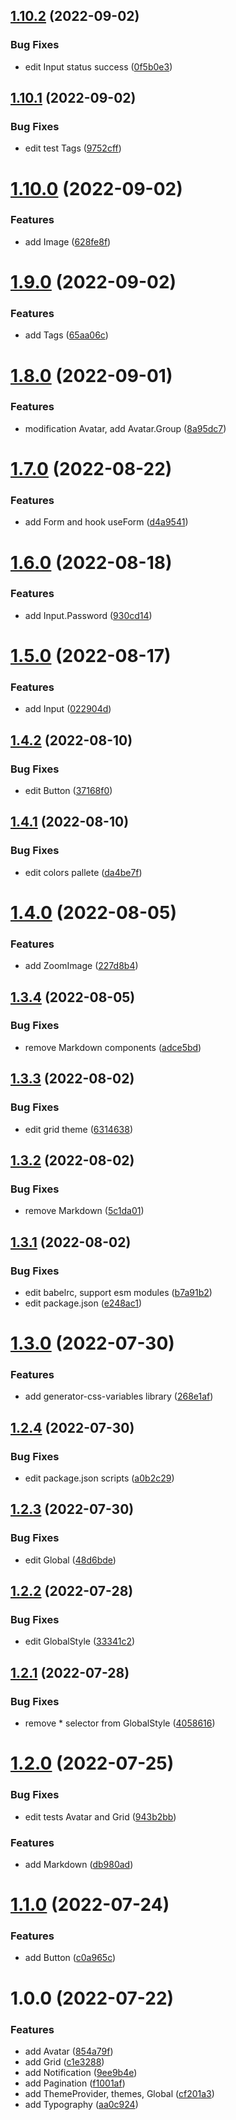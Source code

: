 ## [1.10.2](https://github.com/UrijHoruzij/ui-forest-web/compare/v1.10.1...v1.10.2) (2022-09-02)


### Bug Fixes

* edit Input status success ([0f5b0e3](https://github.com/UrijHoruzij/ui-forest-web/commit/0f5b0e39c4e563c43da649a8a48e4c6e447386cf))

## [1.10.1](https://github.com/UrijHoruzij/ui-forest-web/compare/v1.10.0...v1.10.1) (2022-09-02)


### Bug Fixes

* edit test Tags ([9752cff](https://github.com/UrijHoruzij/ui-forest-web/commit/9752cff5c628ed9a00f1424221d8d0c0c79f91ae))

# [1.10.0](https://github.com/UrijHoruzij/ui-forest-web/compare/v1.9.0...v1.10.0) (2022-09-02)


### Features

* add Image ([628fe8f](https://github.com/UrijHoruzij/ui-forest-web/commit/628fe8f1da11dedaf7006485e64943cdad660053))

# [1.9.0](https://github.com/UrijHoruzij/ui-forest-web/compare/v1.8.0...v1.9.0) (2022-09-02)


### Features

* add Tags ([65aa06c](https://github.com/UrijHoruzij/ui-forest-web/commit/65aa06c38286e87f689de7b6acac2ffcc39d6dde))

# [1.8.0](https://github.com/UrijHoruzij/ui-forest-web/compare/v1.7.0...v1.8.0) (2022-09-01)


### Features

* modification Avatar, add Avatar.Group ([8a95dc7](https://github.com/UrijHoruzij/ui-forest-web/commit/8a95dc756847e7e29001f7cc30d922ceda194680))

# [1.7.0](https://github.com/UrijHoruzij/ui-forest-web/compare/v1.6.0...v1.7.0) (2022-08-22)


### Features

* add Form and hook useForm ([d4a9541](https://github.com/UrijHoruzij/ui-forest-web/commit/d4a954105627a7b00dfbac23b13ada0294257de8))

# [1.6.0](https://github.com/UrijHoruzij/ui-forest-web/compare/v1.5.0...v1.6.0) (2022-08-18)


### Features

* add Input.Password ([930cd14](https://github.com/UrijHoruzij/ui-forest-web/commit/930cd14265af08b5cbda8404550fa473253e95af))

# [1.5.0](https://github.com/UrijHoruzij/ui-forest-web/compare/v1.4.2...v1.5.0) (2022-08-17)


### Features

* add Input ([022904d](https://github.com/UrijHoruzij/ui-forest-web/commit/022904dc6695c042629cd377aa3ea2dc5ebaebf5))

## [1.4.2](https://github.com/UrijHoruzij/ui-forest-web/compare/v1.4.1...v1.4.2) (2022-08-10)


### Bug Fixes

* edit Button ([37168f0](https://github.com/UrijHoruzij/ui-forest-web/commit/37168f095474c35d6874fd08b0f0f9b03efe313f))

## [1.4.1](https://github.com/UrijHoruzij/ui-forest-web/compare/v1.4.0...v1.4.1) (2022-08-10)


### Bug Fixes

* edit colors pallete ([da4be7f](https://github.com/UrijHoruzij/ui-forest-web/commit/da4be7f1401c44affdbfdd7d1b7cee7aa05e2db2))

# [1.4.0](https://github.com/UrijHoruzij/ui-forest-web/compare/v1.3.4...v1.4.0) (2022-08-05)


### Features

* add ZoomImage ([227d8b4](https://github.com/UrijHoruzij/ui-forest-web/commit/227d8b48163eff0bd50826e5bce44d503c988f43))

## [1.3.4](https://github.com/UrijHoruzij/ui-forest-web/compare/v1.3.3...v1.3.4) (2022-08-05)


### Bug Fixes

* remove Markdown components ([adce5bd](https://github.com/UrijHoruzij/ui-forest-web/commit/adce5bd2d102baf9559f2933fb658d5dc98b7a27))

## [1.3.3](https://github.com/UrijHoruzij/ui-forest-web/compare/v1.3.2...v1.3.3) (2022-08-02)


### Bug Fixes

* edit grid theme ([6314638](https://github.com/UrijHoruzij/ui-forest-web/commit/63146385818cce938a4a0b8f57a739c06874e4e2))

## [1.3.2](https://github.com/UrijHoruzij/ui-forest-web/compare/v1.3.1...v1.3.2) (2022-08-02)


### Bug Fixes

* remove Markdown ([5c1da01](https://github.com/UrijHoruzij/ui-forest-web/commit/5c1da018d5a696fe4eefd740f4741d6eaa7f70d7))

## [1.3.1](https://github.com/UrijHoruzij/ui-forest-web/compare/v1.3.0...v1.3.1) (2022-08-02)


### Bug Fixes

* edit babelrc, support esm modules ([b7a91b2](https://github.com/UrijHoruzij/ui-forest-web/commit/b7a91b21737b57d2586aee4184461a1eec15ecc0))
* edit package.json ([e248ac1](https://github.com/UrijHoruzij/ui-forest-web/commit/e248ac193337b7d946a96fecc18a95b2cae56a8d))

# [1.3.0](https://github.com/UrijHoruzij/ui-forest-web/compare/v1.2.4...v1.3.0) (2022-07-30)


### Features

* add generator-css-variables library ([268e1af](https://github.com/UrijHoruzij/ui-forest-web/commit/268e1af71497151a88008e0680477eb2b9724b91))

## [1.2.4](https://github.com/UrijHoruzij/ui-forest-web/compare/v1.2.3...v1.2.4) (2022-07-30)


### Bug Fixes

* edit package.json scripts ([a0b2c29](https://github.com/UrijHoruzij/ui-forest-web/commit/a0b2c295b7a740e2e8b93aa7a1cacc685b502041))

## [1.2.3](https://github.com/UrijHoruzij/ui-forest-web/compare/v1.2.2...v1.2.3) (2022-07-30)


### Bug Fixes

* edit Global ([48d6bde](https://github.com/UrijHoruzij/ui-forest-web/commit/48d6bdefa46a62d287a63b2dc671ee6a2ea5a6a0))

## [1.2.2](https://github.com/UrijHoruzij/ui-forest-web/compare/v1.2.1...v1.2.2) (2022-07-28)


### Bug Fixes

* edit GlobalStyle ([33341c2](https://github.com/UrijHoruzij/ui-forest-web/commit/33341c28f7a3a046ceecd313ce91a685658eb3f5))

## [1.2.1](https://github.com/UrijHoruzij/ui-forest-web/compare/v1.2.0...v1.2.1) (2022-07-28)


### Bug Fixes

* remove * selector from GlobalStyle ([4058616](https://github.com/UrijHoruzij/ui-forest-web/commit/405861643487769e8cc9fc8ddee3e6d8c0b016fe))

# [1.2.0](https://github.com/UrijHoruzij/ui-forest-web/compare/v1.1.0...v1.2.0) (2022-07-25)


### Bug Fixes

* edit tests Avatar and Grid ([943b2bb](https://github.com/UrijHoruzij/ui-forest-web/commit/943b2bb711ee9e607ed9448803d4f0898f3081bc))


### Features

* add Markdown ([db980ad](https://github.com/UrijHoruzij/ui-forest-web/commit/db980adabae08d603e93fb589b09c3f707fb97a1))

# [1.1.0](https://github.com/UrijHoruzij/ui-forest-web/compare/v1.0.0...v1.1.0) (2022-07-24)


### Features

* add Button ([c0a965c](https://github.com/UrijHoruzij/ui-forest-web/commit/c0a965c12e7c3488ed251c256ce0bd7f6888cf48))

# 1.0.0 (2022-07-22)


### Features

* add Avatar ([854a79f](https://github.com/UrijHoruzij/ui-forest-web/commit/854a79fdc66d8fbc726313b1e4941ae54332976f))
* add Grid ([c1e3288](https://github.com/UrijHoruzij/ui-forest-web/commit/c1e32888ad21e1e9ae350e8b465d3b676e8f0367))
* add Notification ([9ee9b4e](https://github.com/UrijHoruzij/ui-forest-web/commit/9ee9b4e787a347952d14b2d32e97dd33a78fa554))
* add Pagination ([f1001af](https://github.com/UrijHoruzij/ui-forest-web/commit/f1001afc7e4c4e05c7f1eb3214ab854c2705c533))
* add ThemeProvider, themes, Global ([cf201a3](https://github.com/UrijHoruzij/ui-forest-web/commit/cf201a349960e85def01545d63fe6486f519fa0f))
* add Typography ([aa0c924](https://github.com/UrijHoruzij/ui-forest-web/commit/aa0c9242db1140ad13de201c4815fbd03eb3a66a))

